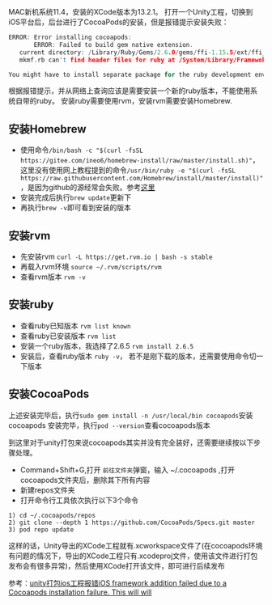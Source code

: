 MAC新机系统11.4，安装的XCode版本为13.2.1。
打开一个Unity工程，切换到iOS平台后，后台进行了CocoaPods的安装，但是报错提示安装失败：
```c
ERROR: Error installing cocoapods:
       ERROR: Failed to build gem native extension.
   current directory: /Library/Ruby/Gems/2.6.0/gems/ffi-1.15.5/ext/ffi_c/System/Library/Frameworks/Ruby.framework/Versions/2.6/usr/bin/ruby -I /System/Library/Framewoks/Ruby.framework/Versions/2.6/usr/lib/ruby/2.6.0 -r ./siteconf20220311-4106-wxounc.rb extconf.rb
   mkmf.rb can't find header files for ruby at /System/Library/Framewoks/Ruby.framework/Versions/2.6/usr/lib/ruby/include/ruby.h

You might have to install separate package for the ruby development environment,ruby-dev or ruby-devel for example.
```
根据报错提示，并从网络上查询应该是需要安装一个新的ruby版本，不能使用系统自带的ruby。
安装ruby需要使用rvm，安装rvm需要安装Homebrew.

## 安装Homebrew
- 使用命令``/bin/bash -c "$(curl -fsSL https://gitee.com/ineo6/homebrew-install/raw/master/install.sh)"``，这里没有使用网上教程提到的命令``/usr/bin/ruby -e "$(curl -fsSL https://raw.githubusercontent.com/Homebrew/install/master/install)"``，是因为github的源经常会失败。参考[这里](https://zhuanlan.zhihu.com/p/90508170)
- 安装完成后执行``brew update``更新下
- 再执行``brew -v``即可看到安装的版本

## 安装rvm
- 先安装rvm ``curl -L https://get.rvm.io | bash -s stable``
- 再载入rvm环境 ``source ~/.rvm/scripts/rvm``
- 查看rvm版本 ``rvm -v``

## 安装ruby
- 查看ruby已知版本 ``rvm list known``
- 查看ruby已安装版本 ``rvm list``
- 安装一个ruby版本，我选择了2.6.5 ``rvm install 2.6.5``
- 安装后，查看ruby版本 ``ruby -v``， 若不是刚下载的版本，还需要使用命令切一下版本

## 安装CocoaPods
上述安装完毕后，执行``sudo gem install -n /usr/local/bin cocoapods``安装cocoapods
安装完毕，执行``pod --version``查看cocoapods版本

到这里对于unity打包来说cocoapods其实并没有完全装好，还需要继续按以下步骤处理。
- Command+Shift+G,打开 ``前往文件夹``弹窗，输入 ~/.cocoapods ,打开cocoapods文件夹后，删除其下所有内容
- 新建repos文件夹
- 打开命令行工具依次执行以下3个命令
```
1) cd ~/.cocoapods/repos
2) git clone --depth 1 https://github.com/CocoaPods/Specs.git master
3) pod repo update
```
这样的话，Unity导出的XCode工程就有.xcworkspace文件了(在cocoapods环境有问题的情况下，导出的XCode工程只有.xcodeproj文件，使用该文件进行打包发布会有很多异常)，然后使用XCode打开该文件，即可进行后续发布

参考：[unity打包ios工程报错iOS framework addition failed due to a Cocoapods installation failure. This will will](https://blog.csdn.net/iningwei/article/details/106769933)


